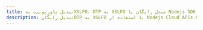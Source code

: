 ---title: تبدیل پاورپوینت بهXSLFO، OTP به XSLFO مبدل رایگان یا Nodejs SDKdescription: تبدیل رایگانOTP به XSLFO با استفاده از Nodejs Cloud APIs & SDK. همچنین اسناد Microsoft PowerPoint را در Cloud ایجاد، ویرایش و رندر کنید.---